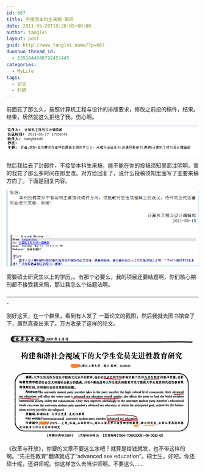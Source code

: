 ```yaml
---
id: 667
title: 不接受本科生来稿-郁闷
date: 2011-05-20T15:20:05+00:00
author: tanglei
layout: post
guid: http://www.tanglei.name/?p=667
duoshuo_thread_id:
  - 1351844048792453445
categories:
  - MyLife
tags:
  - 论文
  - 科研
---
```

前面花了那么久，按照计算机工程与设计的排版要求，修改之前投的稿件，结果。结果，居然就这么拒绝了我。伤心啊。

[<img class="aligncenter size-full wp-image-668" title="不接受本科生来稿" src="/wp-content/uploads/2011/05/refuse.png" alt="不接受本科生来稿"  />](/wp-content/uploads/2011/05/refuse.png)

然后我给去了封邮件，不接受本科生来稿，能不能在你的投稿须知里面注明啊。害的我花了那么多时间在那里改。对方给回复了，说什么投稿须知里面写了主要来稿方向了。下面是回复内容。

<p style="text-align: center;">
  <a href="/wp-content/uploads/2011/05/replay.png"><img class="size-medium wp-image-675 aligncenter" title="回复" src="/wp-content/uploads/2011/05/replay.png" alt=""  /></a>
</p>

需要硕士研究生以上的学历。。有那个必要么，我的项目还要结题啊，你们核心期刊都不接受我来稿，那让我怎么个结题法啊。

&#8212;&#8212;&#8212;&#8212;&#8212;&#8212;&#8212;&#8212;&#8212;&#8212;&#8212;&#8212;&#8212;&#8212;&#8212;&#8212;&#8212;&#8212;&#8212;&#8212;&#8212;&#8212;&#8212;&#8212;&#8212;&#8212;&#8212;&#8212;&#8212;&#8212;&#8212;&#8212;&#8212;&#8212;&#8212;&#8212;-

刚好这天，在一个群里，看到有人发了 一篇论文的截图，然后我就去图书馆查了下，居然真查出来了。万方收录了这样的论文。

<p style="text-align: center;">
  <a href="/wp-content/uploads/2011/05/nowords.jpg"><img class="size-medium wp-image-669 aligncenter" title="搞笑论文" src="/wp-content/uploads/2011/05/nowords.jpg" alt=""  /></a>
</p>

《改革与开放》，你要的文章不要这么水吧？就算是给钱就发，也不带这样的啊。“先进性教育”翻译就成了“advanced sex education”。硕士生，好吧，你还硕士呢，还讲师呢。你这样怎么去当讲师啊。不要这么……
